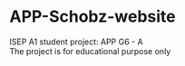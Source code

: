 # APP-Schobz-website
ISEP A1 student project: APP G6 - A <br/>
The project is for educational purpose only
